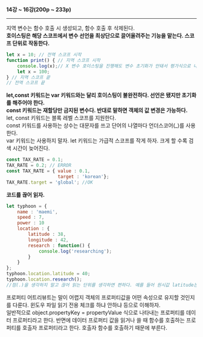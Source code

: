 __14강 ~ 16강(200p ~ 233p)__   
***
지역 변수는 함수 호출 시 생성되고, 함수 호출 후 삭제된다.   
__호이스팅은 해당 스코프에서 변수 선언을 최상단으로 끌어올려주는 기능을 맡는다. 스코프 단위로 작동한다.__   
```javascript
let x = 10; // 전역 스코프 시작
function print() { // 지역 스코프 시작
    console.log(x);// X 변수 호이스팅을 진행해도 변수 초기화가 안돼서 평가식으로 나타낼 수 없다. 
    let x = 100;
} // 지역 스코프 끝
// 전역 스코프 끝
```
__let,const 키워드는 var 키워드와는 달리 호이스팅이 불완전하다. 선언은 됐지만 초기화를 해주어야 한다.__   
__const 키워드는 재할당만 금지된 변수다. 반대로 말하면 객체의 값 변경은 가능하다.__   
let, const 키워드는 블록 레벨 스코프를 지원한다.   
const 키워드를 사용하는 상수는 대문자를 쓰고 단어의 나열마다 언더스코어(_)를 사용한다.   
var 키워드는 사용하지 말자. let 키워드는 가급적 스코프를 작게 하자. 크게 할 수록 검색 시간이 늦어진다.   
```javascript
const TAX_RATE = 0.1;
TAX_RATE = 0.2; // ERROR
const TAX_RATE = { value : 0.1,
                   target : 'korean'};
TAX_RATE.target = 'global'; //OK
```
__코드를 끊어 읽자.__   
```javascript
let typhoon = {
    name : 'maemi',
    speed : 7,
    power : 10
    location : {
        latitude : 38,
        longitude : 42,
        research : function() {
            console.log('researching');
        }
    }
};
typhoon.location.latitude = 40;
typhoon.location.research();
//점(.)을 생각하지 말고 끊어 읽는 단위를 생각하면 편하다. 예를 들어 원시값 latitude는 location.latitude로 읽는다. 맨 뒤 점 양 옆을 보면 된다. location.research() 함수는 research() 하나로만 끊어 읽는다. 
```
프로퍼티 어트리뷰트는 말이 어렵지 객체의 프로퍼티값을 어떤 속성으로 유지할 것인지를 다룬다. 윈도우 파일 읽기 전용 체크를 하냐 안하냐 등으로 이해하자.   
일반적으로 object.propertyKey = propertyValue 식으로 나타내는 프로퍼티를 데이터 프로퍼티라고 한다. 반면에 데이터 프로퍼티 값을 읽거나 쓸 때 함수를 호출하는 프로퍼티를 호출자 프로퍼티라고 한다. 호출자 함수를 호출하기 때문에 부른다.      






